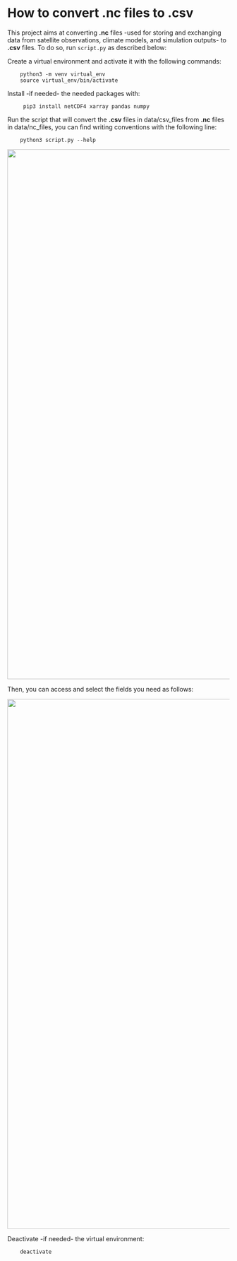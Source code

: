 # How to convert .nc files to .csv

This project aims at converting **.nc** files -used for storing and exchanging data from satellite observations, climate models, and simulation outputs- to **.csv** files. To do so, run `script.py` as described below:

Create a virtual environment and activate it with the following commands:

        python3 -m venv virtual_env
        source virtual_env/bin/activate   
        
‎Install -if needed- the needed packages with:
    
         pip3 install netCDF4 xarray pandas numpy

‎Run the script that will convert the **.csv** files in data/csv_files from **.nc** files in data/nc_files, you can find writing conventions with the following line:
    
        python3 script.py --help

<p align="center">
	<a href="https://github.com/VicVEVO/NC-Converter"><img src="https://github.com/VicVEVO/NC-Converter/blob/093bdae822a1aa869fb05acab18adc19a1eccd68/resources/help_print.png" width="1200"></a>
</p>

Then, you can access and select the fields you need as follows:

<p align="center">
	<a href="https://github.com/VicVEVO/NC-Converter"><img src="https://github.com/VicVEVO/NC-Converter/blob/e51cb12e796db9b59f0b634f434696504db78c32/resources/fields_print.png" width="1200"></a>
</p>

‎Deactivate -if needed- the virtual environment:

        deactivate
